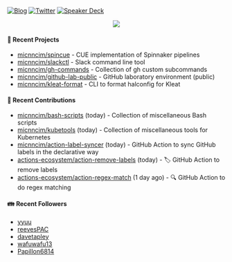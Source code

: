 [![Blog](https://img.shields.io/badge/Blog-0?style=flat-square&logo=gatsby&color=181717&logoColor=white)](https://micnncim.com)
[![Twitter](https://img.shields.io/badge/Twitter-0?style=flat-square&logo=twitter&color=1DA1F2&logoColor=white)](https://twitter.com/micnncim)
[![Speaker Deck](https://img.shields.io/badge/Speaker_Deck-0?style=flat-square&logo=speaker-deck&color=009287&logoColor=white)](https://speakerdeck.com/micnncim)

<p align="center">
<img src="https://github-readme-stats.vercel.app/api?username=micnncim&show_icons=true&count_private=true" />
</p>

#### 🍎 Recent Projects

- [micnncim/spincue](https://github.com/micnncim/spincue) - CUE implementation of Spinnaker pipelines
- [micnncim/slackctl](https://github.com/micnncim/slackctl) - Slack command line tool
- [micnncim/gh-commands](https://github.com/micnncim/gh-commands) - Collection of gh custom subcommands
- [micnncim/github-lab-public](https://github.com/micnncim/github-lab-public) - GitHub laboratory environment (public)
- [micnncim/kleat-format](https://github.com/micnncim/kleat-format) - CLI to format halconfig for Kleat

#### 🌱 Recent Contributions

- [micnncim/bash-scripts](https://github.com/micnncim/bash-scripts) (today) - Collection of miscellaneous Bash scripts
- [micnncim/kubetools](https://github.com/micnncim/kubetools) (today) - Collection of miscellaneous tools for Kubernetes
- [micnncim/action-label-syncer](https://github.com/micnncim/action-label-syncer) (today) - GitHub Action to sync GitHub labels in the declarative way
- [actions-ecosystem/action-remove-labels](https://github.com/actions-ecosystem/action-remove-labels) (today) - 🏷️ GitHub Action to remove labels
- [actions-ecosystem/action-regex-match](https://github.com/actions-ecosystem/action-regex-match) (1 day ago) - 🔍 GitHub Action to do regex matching

#### 👪  Recent Followers

- [yyuu](https://github.com/yyuu)
- [reevesPAC](https://github.com/reevesPAC)
- [davetapley](https://github.com/davetapley)
- [wafuwafu13](https://github.com/wafuwafu13)
- [Papillon6814](https://github.com/Papillon6814)
